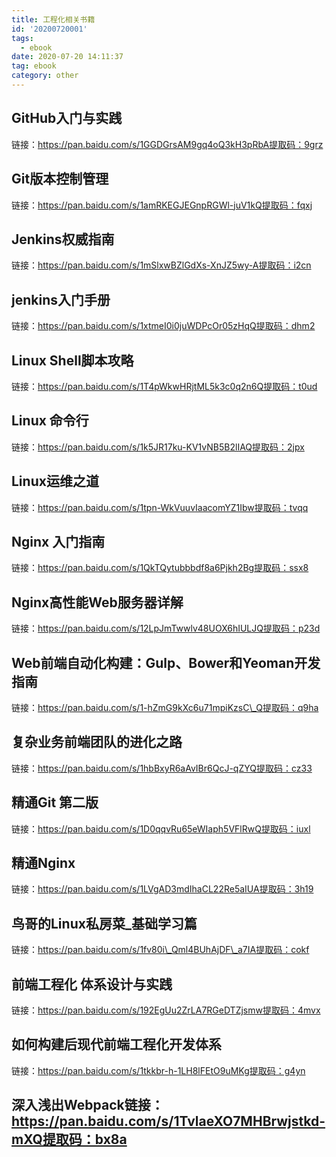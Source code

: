 ```yaml
---
title: 工程化相关书籍
id: '20200720001'
tags:
  - ebook
date: 2020-07-20 14:11:37
tag: ebook
category: other
---
```


##   GitHub入门与实践
链接：https://pan.baidu.com/s/1GGDGrsAM9gq4oQ3kH3pRbA提取码：9grz
##   Git版本控制管理
链接：https://pan.baidu.com/s/1amRKEGJEGnpRGWl-juV1kQ提取码：fqxj
##   Jenkins权威指南
链接：https://pan.baidu.com/s/1mSlxwBZlGdXs-XnJZ5wy-A提取码：i2cn
##   jenkins入门手册
链接：https://pan.baidu.com/s/1xtmeI0i0juWDPcOr05zHqQ提取码：dhm2
##   Linux Shell脚本攻略
链接：https://pan.baidu.com/s/1T4pWkwHRjtML5k3c0q2n6Q提取码：t0ud
##   Linux 命令行
链接：https://pan.baidu.com/s/1k5JR17ku-KV1vNB5B2lIAQ提取码：2jpx
##   Linux运维之道
链接：https://pan.baidu.com/s/1tpn-WkVuuvIaacomYZ1Ibw提取码：tvqq
##   Nginx 入门指南
链接：https://pan.baidu.com/s/1QkTQytubbbdf8a6Pjkh2Bg提取码：ssx8
##   Nginx高性能Web服务器详解
链接：https://pan.baidu.com/s/12LpJmTwwlv48UOX6hIULJQ提取码：p23d
##   Web前端自动化构建：Gulp、Bower和Yeoman开发指南
链接：https://pan.baidu.com/s/1-hZmG9kXc6u71mpiKzsC\_Q提取码：q9ha
##   复杂业务前端团队的进化之路
链接：https://pan.baidu.com/s/1hbBxyR6aAvIBr6QcJ-qZYQ提取码：cz33
##   精通Git 第二版
链接：https://pan.baidu.com/s/1D0qqvRu65eWIaph5VFlRwQ提取码：iuxl
##   精通Nginx
链接：https://pan.baidu.com/s/1LVgAD3mdIhaCL22Re5aIUA提取码：3h19
##   鸟哥的Linux私房菜\_基础学习篇
链接：https://pan.baidu.com/s/1fv80i\_Qml4BUhAjDF\_a7IA提取码：cokf
##   前端工程化 体系设计与实践
链接：https://pan.baidu.com/s/192EgUu2ZrLA7RGeDTZjsmw提取码：4mvx
##   如何构建后现代前端工程化开发体系
链接：https://pan.baidu.com/s/1tkkbr-h-1LH8lFEtO9uMKg提取码：g4yn
##   深入浅出Webpack链接：https://pan.baidu.com/s/1TvlaeXO7MHBrwjstkd-mXQ提取码：bx8a